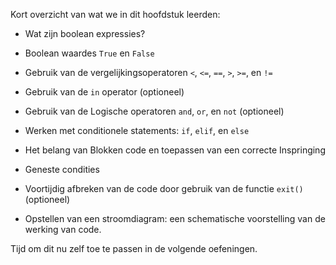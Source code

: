 Kort overzicht van wat we in dit hoofdstuk leerden:

-   Wat zijn boolean expressies?

-   Boolean waardes `True` en `False`

-   Gebruik van de vergelijkingsoperatoren `<`, `<=`, `==`, `>`, `>=`, en `!=`

-   Gebruik van de `in` operator (optioneel)

-   Gebruik van de Logische operatoren `and`, `or`, en `not` (optioneel)

-   Werken met conditionele statements: `if`, `elif`, en `else`

-   Het belang van Blokken code en toepassen van een correcte Inspringing

-   Geneste condities

-   Voortijdig afbreken van de code door gebruik van de functie `exit()` (optioneel)

-   Opstellen van een stroomdiagram: een schematische voorstelling van de werking van code.

Tijd om dit nu zelf toe te passen in de volgende oefeningen.